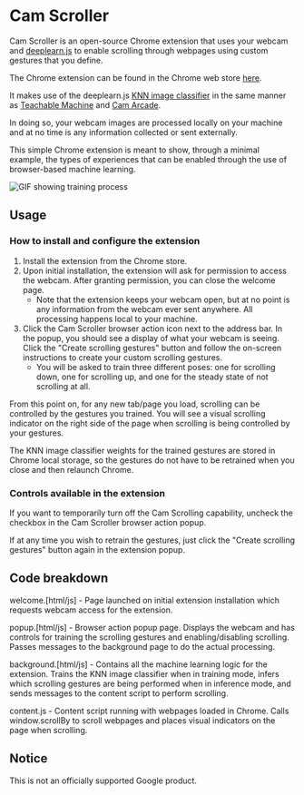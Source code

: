 # Cam Scroller

Cam Scroller is an open-source Chrome extension that uses your webcam and
[deeplearn.js](https://deeplearnjs.org) to enable scrolling through webpages
using custom gestures that you define.

The Chrome extension can be found in the Chrome web store [here](https://chrome.google.com/webstore/detail/cam-scroller/egljnginfcbpehnpfojpbogiopdgjjak).

It makes use of the deeplearn.js [KNN image classifier](https://github.com/PAIR-code/deeplearnjs/blob/master/models/knn_image_classifier/knn_image_classifier.ts)
in the same manner as [Teachable Machine](https://teachablemachine.withgoogle.com/)
and [Cam Arcade](https://deeplearnjs.org/demos/teachable_gaming/).

In doing so, your webcam images are processed locally on your machine and at no
time is any information collected or sent externally.

This simple Chrome extension is meant to show, through a minimal example, the
types of experiences that can be enabled through the use of browser-based
machine learning.

![GIF showing training process](https://gist.githubusercontent.com/jameswex/d9506ffef04976e37d577e2907cac276/raw/38ef1cd3a60e0f3a4db56b93c87470a51c3eda45/CamScrollerTraining.gif)

## Usage

### How to install and configure the extension

1. Install the extension from the Chrome store.
1. Upon initial installation, the extension will ask for permission to access
the webcam. After granting permission, you can close the welcome page.
   * Note that the extension keeps your webcam open, but at no point is any
   information from the webcam ever sent anywhere. All processing happens local
   to your machine.
1. Click the Cam Scroller browser action icon next to the address bar. In the
popup, you should see a display of what your webcam is seeing. Click the "Create
scrolling gestures" button and follow the on-screen instructions to create your
custom scrolling gestures.
   * You will be asked to train three different poses: one for scrolling down,
   one for scrolling up, and one for the steady state of not scrolling at all.

From this point on, for any new tab/page you load, scrolling can be
controlled by the gestures you trained. You will see a visual scrolling
indicator on the right side of the page when scrolling is being controlled by
your gestures.

The KNN image classifier weights for the trained gestures are stored in
Chrome local storage, so the gestures do not have to be retrained when you
close and then relaunch Chrome.

### Controls available in the extension

If you want to temporarily turn off the Cam Scrolling capability,
uncheck the checkbox in the Cam Scroller browser action popup.

If at any time you wish to retrain the gestures, just click the "Create
scrolling gestures" button again in the extension popup.

## Code breakdown

welcome.[html/js] - Page launched on initial extension installation which
requests webcam access for the extension.

popup.[html/js] - Browser action popup page. Displays the webcam and has
controls for training the scrolling gestures and enabling/disabling scrolling.
Passes messages to the background page to do the actual processing.

background.[html/js] - Contains all the machine learning logic for the
extension. Trains the KNN image classifier when in training mode, infers which
scrolling gestures are being performed when in inference mode, and sends
messages to the content script to perform scrolling.

content.js - Content script running with webpages loaded in Chrome. Calls
window.scrollBy to scroll webpages and places visual indicators on the page when
scrolling.

## Notice

This is not an officially supported Google product.
